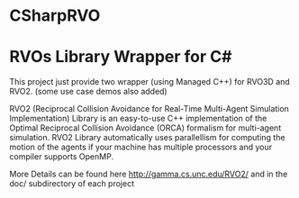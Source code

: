 CSharpRVO
=========

# RVOs Library Wrapper for C#

This project just provide two wrapper (using Managed C++) for RVO3D and RVO2. (some use case demos also added)

RVO2 (Reciprocal Collision Avoidance for Real-Time Multi-Agent Simulation Implementation) Library is an easy-to-use C++ implementation of the Optimal Reciprocal Collision Avoidance
(ORCA) formalism for multi-agent simulation. RVO2 Library automatically uses parallellism for computing the motion of the agents if your machine has multiple processors and your compiler
supports OpenMP.

More Details can be found here http://gamma.cs.unc.edu/RVO2/ and in the doc/ subdirectory of each project


